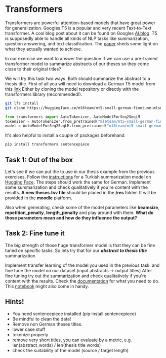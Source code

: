 # Transformers

Transformers are powerful attention-based models that have great power for generalization.
Googles T5 is a popular and very recent Text-to-Text transformer.
A cool blog post about it can be found on Googles [AI.blog](!https://ai.googleblog.com/2020/02/exploring-transfer-learning-with-t5.html).
T5 is supposedly able to handle all kinds of NLP tasks like summarization, question answering, and text classification.
The [paper](!https://arxiv.org/abs/1910.10683) sheds some light on what they actually wanted to achieve.

In our exercise we want to answer the question if we can use a pre-trained transformer model to summarize abstracts of our theses so they come close to their original titles?

We will try this task two ways.
Both should summarize the abstract to a thesis title.
First of all you will need to download a German T5 model from this [link](!https://huggingface.co/ml6team/mt5-small-german-finetune-mlsum)
Either by cloning the model repository or directly with the transformers library (recommended!).

```bash
git lfs install
git clone https://huggingface.co/ml6team/mt5-small-german-finetune-mlsum
```

```python
from transformers import AutoTokenizer, AutoModelForSeq2SeqLM
tokenizer = AutoTokenizer.from_pretrained("ml6team/mt5-small-german-finetune-mlsum")
model = AutoModelForSeq2SeqLM.from_pretrained("ml6team/mt5-small-german-finetune-mlsum")
```
It's also helpful to install a couple of packages beforehand:
```bash
pip install transformers sentencepiece
```

## Task 1: Out of the box
Let's see if we can put the to use in our thesis example from the previous exercises.
Follow the [instructions](!https://huggingface.co/ozcangundes/mt5-small-turkish-summarization) for a Turkish summarization model
on [Hugging Face](!https://huggingface.co/). The steps should work the same for German.
Implement some summarization and check qualitatively if you're content with the results.
**A new theses.tsv file** should be placed in the **/res** folder.
It will be provided in the **moodle** platform.

Also when generating, check some of the model parameters like **beamsize**, **repetition_penalty**, **length_penalty** and play around with them.
**What do those parameters mean and how do they influence the output?**


## Task 2: Fine tune it
The big strength of those huge transformer model is that they can be fine tuned on specific tasks. 
So lets try that for our ***abstract to thesis title*** summarization. 

Implement transfer learning of the model you used in the previous task. 
and fine tune the model on our dataset.(input abstracts -> output titles) 
After fine tuning try out the summarization and check qualitatively if you're content with the results.
Check the [documentation](!https://huggingface.co/transformers/model_doc/t5.html) for what you need to do. 
This [notebook](!https://github.com/abhimishra91/transformers-tutorials/blob/master/transformers_summarization_wandb.ipynb) might also come in handy.

## Hints!
* You need sentencepiece installed (pip install sentencepiece)
* Be mindful to clean the data! 
* Remove non German theses titles. 
* lower case stuff
* tokenize properly
* remove very short titles, you can evaluate by a metric, e.g. len(abstract_words) / len(thesis title words)
* check the suitability of the model (source / target length)

